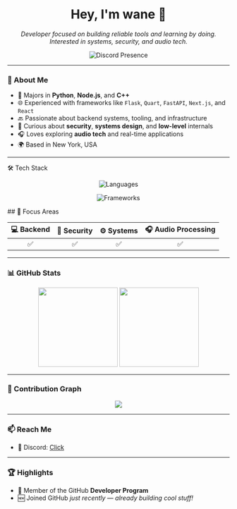 
<h1 align="center">Hey, I'm wane 👋</h1>
<p align="center">
  <em>Developer focused on building reliable tools and learning by doing.</em><br>
  <em>Interested in systems, security, and audio tech.</em>
</p>

<p align="center">
  <img src="https://lanyard.cnrad.dev/api/1188300246791503943?theme=dark&bg=0d1117&animated=true&hideDiscrim=true&borderRadius=20px" alt="Discord Presence">
</p>

---

### 🧠 About Me

- 🔧 Majors in **Python**, **Node.js**, and **C++**
- 🌐 Experienced with frameworks like `Flask`, `Quart`, `FastAPI`, `Next.js`, and `React`
- 🔙 Passionate about backend systems, tooling, and infrastructure
- 🔐 Curious about **security**, **systems design**, and **low-level** internals
- 🎧 Loves exploring **audio tech** and real-time applications
- 🌍 Based in New York, USA

---

🛠 Tech Stack
<p align="center"> <img src="https://skillicons.dev/icons?i=python,nodejs,cpp,rust,java,go" alt="Languages" /> </p> <p align="center"> <img src="https://skillicons.dev/icons?i=flask,fastapi,react,nextjs,django,spring,vue" alt="Frameworks" /> </p>
## 🧭 Focus Areas

| 💻 Backend | 🔐 Security | ⚙️ Systems | 🎧 Audio Processing |
|:----------:|:-----------:|:----------:|:-------------------:|
| ✅         | ✅          | ✅         | ✅                  |
---

### 📊 GitHub Stats

<p align="center">
  <img src="https://github-readme-stats.vercel.app/api?username=wxn9&show_icons=true&theme=tokyonight&border_radius=10" height="180">
  <img src="https://github-readme-stats.vercel.app/api/top-langs/?username=wxn9&layout=compact&theme=tokyonight&border_radius=10" height="180">
</p>

---

### 🌱 Contribution Graph

<p align="center">
  <img src="https://github-readme-activity-graph.vercel.app/graph?username=wxn9&theme=tokyo-night&area=true&hide_border=true" />
</p>

---

### 📫 Reach Me
* 💬 Discord: [Click](https://discord.com/users/1188300246791503943)
---

### 🏆 Highlights

* 💎 Member of the GitHub **Developer Program**
* 🆕 Joined GitHub *just recently — already building cool stuff!*



